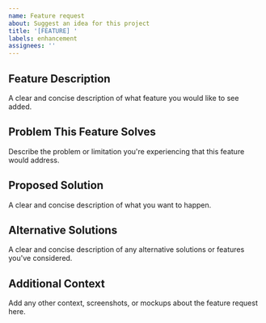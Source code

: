 ```yaml
---
name: Feature request
about: Suggest an idea for this project
title: '[FEATURE] '
labels: enhancement
assignees: ''
---
```


## Feature Description
A clear and concise description of what feature you would like to see added.

## Problem This Feature Solves
Describe the problem or limitation you're experiencing that this feature would address.

## Proposed Solution
A clear and concise description of what you want to happen.

## Alternative Solutions
A clear and concise description of any alternative solutions or features you've considered.

## Additional Context
Add any other context, screenshots, or mockups about the feature request here. 